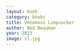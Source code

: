```yaml
---
layout: book
category: books
title: Venomous Lumpsucker
author: Ned Beauman
year: 2023
image: vl.jpg
---
```


